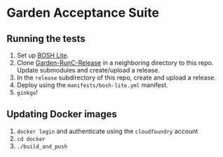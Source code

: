 # Garden Acceptance Suite

## Running the tests

1. Set up [BOSH Lite](https://github.com/cloudfoundry/bosh-lite).
1. Clone
   [Garden-RunC-Release](https://github.com/cloudfoundry-incubator/garden-runc-release)
   in a neighboring directory to this repo. Update submodules and create/upload
   a release.
1. In the `release` subdirectory of this repo, create and upload a release.
1. Deploy using the `manifests/bosh-lite.yml` manifest.
1. `ginkgo`!

## Updating Docker images

1. `docker login` and authenticate using the `cloudfoundry` account
1. `cd docker`
1. `./build_and_push`
